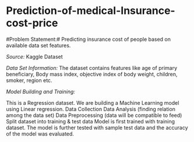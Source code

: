 # Prediction-of-medical-Insurance-cost-price

#Problem Statement:# Predicting insurance cost of people based on available data set features.

*Source:* Kaggle Dataset

*Data Set Information:* The dataset contains features like age of primary beneficiary, Body mass index, objective index of body weight, children, smoker, region etc.

*Model Building and Training:*

This is a Regression dataset. We are building a Machine Learning model using Linear regression.
Data Collection
Data Analysis (finding relation among the data set)
Data Preprocessing (data will be compatible to feed)
Split dataset into training & test data
Model is first trained with training dataset. The model is further tested with sample test data and the accuracy of the model was evaluated.
